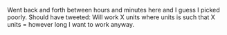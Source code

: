 Went back and forth between hours and minutes here and I guess I picked poorly. Should have tweeted: Will work X units where units is such that X units = however long I want to work anyway.

